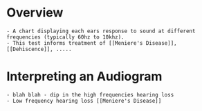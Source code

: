 # Overview
	- A chart displaying each ears response to sound at different frequencies (typically 60hz to 10khz).
	- This test informs treatment of [[Meniere's Disease]], [[Dehiscence]], .....
# Interpreting an Audiogram
	- blah blah - dip in the high frequencies hearing loss
	- Low frequency hearing loss [[Meniere's Disease]]